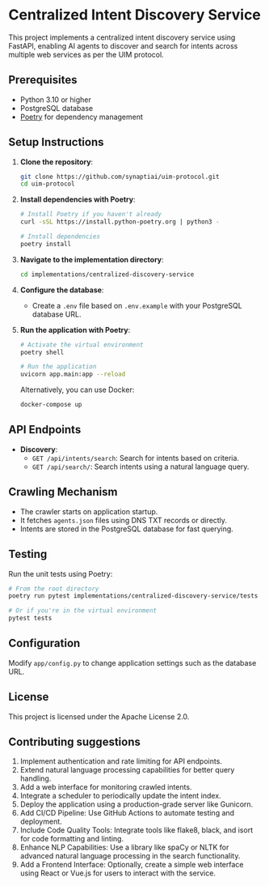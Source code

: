 # Centralized Intent Discovery Service

This project implements a centralized intent discovery service using FastAPI, enabling AI agents to discover and search for intents across multiple web services as per the UIM protocol.

## Prerequisites

- Python 3.10 or higher
- PostgreSQL database
- [Poetry](https://python-poetry.org/) for dependency management

## Setup Instructions

1. **Clone the repository**:

   ```bash
   git clone https://github.com/synaptiai/uim-protocol.git
   cd uim-protocol
   ```

2. **Install dependencies with Poetry**:

   ```bash
   # Install Poetry if you haven't already
   curl -sSL https://install.python-poetry.org | python3 -

   # Install dependencies
   poetry install
   ```

3. **Navigate to the implementation directory**:

   ```bash
   cd implementations/centralized-discovery-service
   ```

4. **Configure the database**:

   - Create a `.env` file based on `.env.example` with your PostgreSQL database URL.

5. **Run the application with Poetry**:

   ```bash
   # Activate the virtual environment
   poetry shell

   # Run the application
   uvicorn app.main:app --reload
   ```

   Alternatively, you can use Docker:

   ```bash
   docker-compose up
   ```

## API Endpoints

- **Discovery**:
  - `GET /api/intents/search`: Search for intents based on criteria.
  - `GET /api/search/`: Search intents using a natural language query.

## Crawling Mechanism

- The crawler starts on application startup.
- It fetches `agents.json` files using DNS TXT records or directly.
- Intents are stored in the PostgreSQL database for fast querying.

## Testing

Run the unit tests using Poetry:

```bash
# From the root directory
poetry run pytest implementations/centralized-discovery-service/tests

# Or if you're in the virtual environment
pytest tests
```

## Configuration

Modify `app/config.py` to change application settings such as the database URL.

## License

This project is licensed under the Apache License 2.0.

## Contributing suggestions

1. Implement authentication and rate limiting for API endpoints.
2. Extend natural language processing capabilities for better query handling.
3. Add a web interface for monitoring crawled intents.
4. Integrate a scheduler to periodically update the intent index.
5. Deploy the application using a production-grade server like Gunicorn.
6. Add CI/CD Pipeline: Use GitHub Actions to automate testing and deployment.
7. Include Code Quality Tools: Integrate tools like flake8, black, and isort for code formatting and linting.
8. Enhance NLP Capabilities: Use a library like spaCy or NLTK for advanced natural language processing in the search functionality.
9. Add a Frontend Interface: Optionally, create a simple web interface using React or Vue.js for users to interact with the service.
